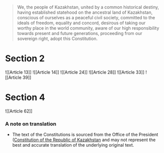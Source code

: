>   We, the people of Kazakhstan, united by a common historical destiny, having established statehood on the ancestral land of Kazakhstan, conscious of ourselves as a peaceful civil society, committed to the ideals of freedom, equality and concord, desirous of taking our worthy place in the world community, aware of our high responsibility towards present and future generations, proceeding from our sovereign right, adopt this Constitution.
# Section 2

![[Article 13]]
![[Article 14]]
![[Article 24]]
![[Article 28]]
![[Article 33]]
![[Article 39]]
# Section 4
![[Article 62]]


### A note on translation
* The text of the Constitutions is sourced from the Office of the President ([Constitution of the Republic of Kazakhstan](https://www.akorda.kz/en/constitution-of-the-republic-of-kazakhstan-50912) and may not represent the best and accurate translation of the underlying original text. 
